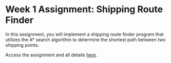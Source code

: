 # Week 1 Assignment: Shipping Route Finder

In this assignment, you will implement a shipping route finder program that utilizes the A\* search algorithm to determine the shortest path between two shipping points.

Access the assignment and all details [here](https://classroom.github.com/a/2Q4Z4Z4_).
